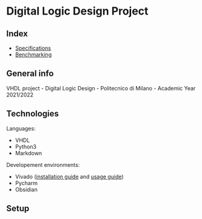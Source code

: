 # Digital Logic Design Project

## Index
* [Specifications](https://github.com/riccardo-negri/reti-logiche-2022-Montanari-Negri/tree/main/Specifications)
* [Benchmarking](https://github.com/riccardo-negri/reti-logiche-2022-Montanari-Negri/tree/main/Benchmarking)

## General info
VHDL project - Digital Logic Design - Politecnico di Milano - Academic Year 2021/2022 
	
## Technologies
Languages:
* VHDL 
* Python3
* Markdown

Developement environments:
* Vivado ([installation guide](https://github.com/riccardo-negri/reti-logiche-2022-Montanari-Negri/tree/main/HowTo/VivadoInstallation.md) and [usage guide](https://github.com/riccardo-negri/reti-logiche-2022-Montanari-Negri/tree/main/HowTo/VivadoUsage.md))
* Pycharm
* Obsidian
	
## Setup
